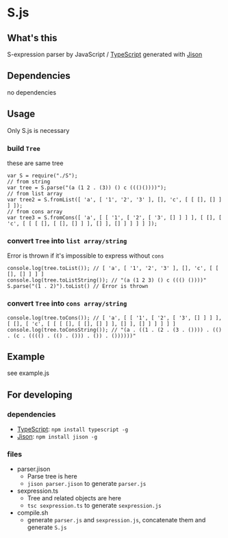 # S.js

## What's this
S-expression parser by JavaScript / [TypeScript][1] generated with [Jison][2]

## Dependencies
no dependencies

## Usage
Only S.js is necessary

### build `Tree`
these are same tree

    var S = require("./S");
    // from string
    var tree = S.parse("(a (1 2 . (3)) () c ((()())))");
    // from list array
    var tree2 = S.fromList([ 'a', [ '1', '2', '3' ], [], 'c', [ [ [], [] ] ] ]);
    // from cons array
    var tree3 = S.fromCons([ 'a', [ [ '1', [ '2', [ '3', [] ] ] ], [ [], [ 'c', [ [ [ [], [ [], [] ] ], [] ], [] ] ] ] ] ]);

### convert `Tree` into `list array/string`
Error is thrown if it's impossible to express without `cons`

    console.log(tree.toList()); // [ 'a', [ '1', '2', '3' ], [], 'c', [ [ [], [] ] ] ]
	console.log(tree.toListString()); // "(a (1 2 3) () c ((() ())))"
    S.parse("(1 . 2)").toList() // Error is thrown

### convert `Tree` into `cons array/string`
    console.log(tree.toCons()); // [ 'a', [ [ '1', [ '2', [ '3', [] ] ] ], [ [], [ 'c', [ [ [ [], [ [], [] ] ], [] ], [] ] ] ] ] ]
	console.log(tree.toConsString()); // "(a . ((1 . (2 . (3 . ()))) . (() . (c . (((() . (() . ())) . ()) . ())))))"


## Example
see example.js

## For developing
### dependencies
* [TypeScript][1]: `npm install typescript -g`
* [Jison][2]: `npm install jison -g`

### files
* parser.jison
    * Parse tree is here
    * `jison parser.jison` to generate `parser.js`
* sexpression.ts
    * Tree and related objects are here
    * `tsc sexpression.ts` to generate `sexpression.js`
* compile.sh
    * generate `parser.js` and `sexpression.js`, concatenate them and generate `S.js`

[1]: http://typescriptlang.org
[2]: http://zaach.github.com/jison
